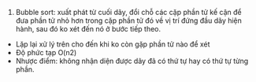 1. Bubble sort: xuất phát từ cuối dãy, đổi chỗ các cặp phần tử kế cận để đưa phần tử nhỏ hơn
trong cặp phần tử đó về vị trí đứng đầu dãy hiện hành, sau đó ko xét đến nó ở bước tiếp theo.
- Lặp lại xử lý trên cho đến khi ko còn gặp phần tử nào để xét
- Độ phức tạp O(n2)
- Nhược điểm: không nhận diện được dãy đã có thứ tự hay có thứ tự từng phần.
